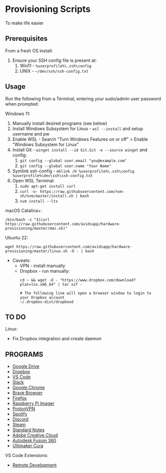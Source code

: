 # Provisioning Scripts

To make life easier

## Prerequisites

From a fresh OS install:
  1. Ensure your SSH config file is present at:
      1. Win11 - `%userprofile%\.ssh\config`
      1. UNIX - `~/dev/ssh/ssh-config.txt`

## Usage

Run the following from a Terminal, entering your sudo/admin user password when prompted:

Windows 11:
  1. Manually install desired programs (see below)
  1. Install Windows Subsystem for Linux - `wsl --install` and setup username and pw
  1. Enable WSL - Search "Turn Windows Features on or off" > Enable "Windows Subsystem for Linux"
  1. Install Git - `winget install --id Git.Git -e --source winget` and config:
      1. `git config --global user.email "you@example.com"`
      1. `git config --global user.name "Your Name"`
  1. Symlink ssh-config - `mklink /H %userprofile%\.ssh\config %userprofile%\dev\ssh\ssh-config.txt`
  1. Open WSL Terminal:
      1. `sudo apt-get install curl`
      1. `curl -o- https://raw.githubusercontent.com/nvm-sh/nvm/master/install.sh | bash`
      1. `nvm install --lts`

macOS Catalina+:
```
/bin/bash -c "$(curl https://raw.githubusercontent.com/avidsapp/hardware-provisioning/master/mac.sh)"
```

Ubuntu 22:
```
wget https://raw.githubusercontent.com/avidsapp/hardware-provisioning/master/linux.sh -O - | bash
```
- Caveats:
    - VPN - install manually
    - Dropbox - run manually:
        ```
        cd ~ && wget -O - "https://www.dropbox.com/download?plat=lnx.x86_64" | tar xzf -

        # The following line will open a browser window to login to your Dropbox account
        ~/.dropbox-dist/dropboxd
        ```

## TO DO

Linux:
  - Fix Dropbox integration and create daemon

## PROGRAMS

- [Google Drive](https://www.google.com/drive/download/)
- [Dropbox](https://www.dropbox.com/install)
- [VS Code](https://code.visualstudio.com/download)
- [Slack](https://slack.com/downloads)
- [Google Chrome](https://www.google.com/chrome/)
- [Brave Browser](https://brave.com/download/)
- [Firefox](https://www.mozilla.org/firefox)
- [Raspberry Pi Imager](https://www.raspberrypi.com/software/)
- [ProtonVPN](https://protonvpn.com/download)
- [Spotify](https://www.spotify.com/download)
- [Discord](https://discord.com/download)
- [Steam](https://store.steampowered.com/about/)
- [Standard Notes](https://standardnotes.com/download)
- [Adobe Creative Cloud](https://www.adobe.com/creativecloud/desktop-app.html)
- [Autodesk Fusion 360](https://www.autodesk.com/products/fusion-360/personal)
- [Ultimaker Cura](https://ultimaker.com/software/ultimaker-cura)

VS Code Extensions:
- [Remote Development](https://marketplace.visualstudio.com/items?itemName=ms-vscode-remote.vscode-remote-extensionpack)
